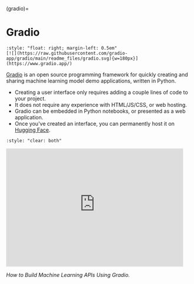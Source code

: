 (gradio)=
# Gradio

```{div}
:style: "float: right; margin-left: 0.5em"
[![](https://raw.githubusercontent.com/gradio-app/gradio/main/readme_files/gradio.svg){w=180px}](https://www.gradio.app/)
```

[Gradio] is an open source programming framework for quickly creating and sharing
machine learning model demo applications, written in Python.

- Creating a user interface only requires adding a couple lines of code to your project.
- It does not require any experience with HTML/JS/CSS, or web hosting.
- Gradio can be embedded in Python notebooks, or presented as a web application.
- Once you've created an interface, you can permanently host it on [Hugging Face].

```{div}
:style: "clear: both"
```

<iframe width="480" height="320" src="https://www.youtube-nocookie.com/embed/44vi31hehw4?si=J0w5yG56Ld4fIXfm" title="YouTube video player" frameborder="0" allow="accelerometer; autoplay; clipboard-write; encrypted-media; gyroscope; picture-in-picture; web-share" allowfullscreen></iframe>

_How to Build Machine Learning APIs Using Gradio._


[Gradio]: https://www.gradio.app/
[Hugging Face]: https://en.wikipedia.org/wiki/Hugging_Face
